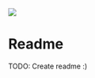 <img align="center" src="https://cloud.githubusercontent.com/assets/10036003/5346059/e56140a6-7f1c-11e4-88c9-59d570fa2ca7.png">

<h1> Readme </h1>

TODO: Create readme :)
